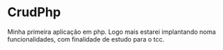 # CrudPhp
Minha primeira aplicação em php. 
Logo mais estarei implantando noma funcionalidades,
com finalidade de estudo para o tcc.
